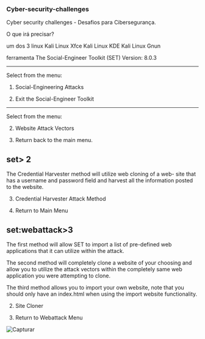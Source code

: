### Cyber-security-challenges
Cyber security challenges - Desafios para Cibersegurança. 

O que irá precisar?

um dos 3 linux 
Kali Linux Xfce
Kali Linux KDE
Kali Linux Gnun

ferramenta The Social-Engineer Toolkit (SET) Version: 8.0.3
 
---------------------------------------------------------------------------------------------------------------------------------------------------------------------------------

Select from the menu:

   1) Social-Engineering Attacks


  99) Exit the Social-Engineer Toolkit
---------------------------------------------------------------------------------------------------------------------------------------------------------------------------------
Select from the menu:


   2) Website Attack Vectors
 

  99) Return back to the main menu.

set> 2
---------------------------------------------------------------------------------------------------------------------------------------------------------------------------------
The Credential Harvester method will utilize web cloning of a web- site that has a username and password field and harvest all the information posted to the website.

   3) Credential Harvester Attack Method


  99) Return to Main Menu

set:webattack>3
---------------------------------------------------------------------------------------------------------------------------------------------------------------------------------
 The first method will allow SET to import a list of pre-defined web
 applications that it can utilize within the attack.

 The second method will completely clone a website of your choosing
 and allow you to utilize the attack vectors within the completely
 same web application you were attempting to clone.

 The third method allows you to import your own website, note that you
 should only have an index.html when using the import website
 functionality.
   

   2) Site Cloner


  99) Return to Webattack Menu

![Capturar](https://github.com/ClaudioOliveira89/cyber-security-challenges/assets/87618859/b5d4693f-45b0-4cb2-98b8-8c084d537d82)

